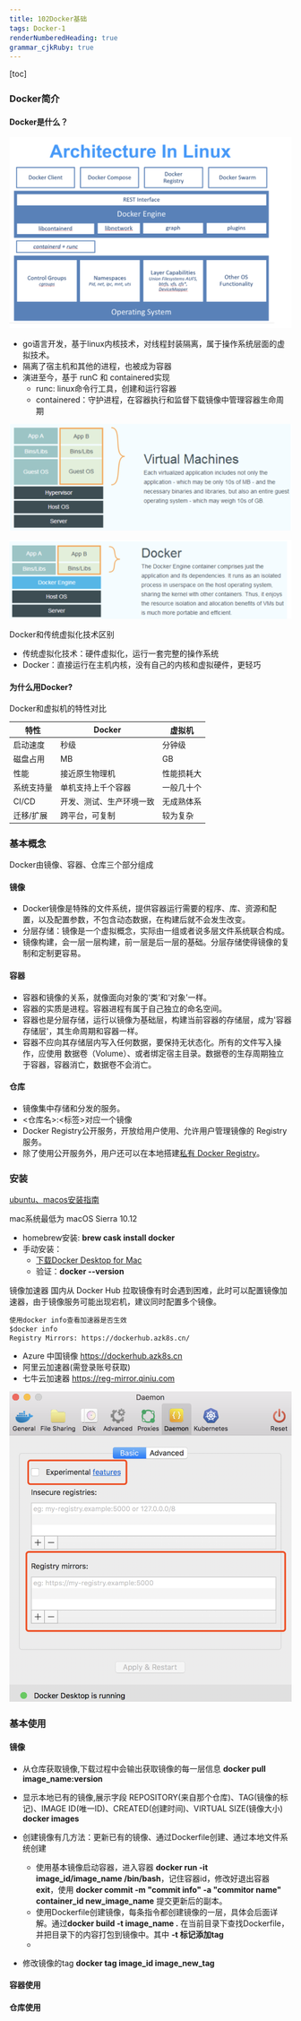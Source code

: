 ```yaml
---
title: 102Docker基础
tags: Docker-1
renderNumberedHeading: true
grammar_cjkRuby: true
---
```


[toc]
### Docker简介
#### Docker是什么？
![Docker Architecture](./images/1575428921115.png)
- go语言开发，基于linux内核技术，对线程封装隔离，属于操作系统层面的虚拟技术。
- 隔离了宿主机和其他的进程，也被成为容器
- 演进至今，基于 runC 和 containered实现
	- runc: linux命令行工具，创建和运行容器
	- containered：守护进程，在容器执行和监督下载镜像中管理容器生命周期

![传统虚拟化](./images/1575429180711.png)

![docker虚拟化技术](./images/1575429452458.png)

Docker和传统虚拟化技术区别
- 传统虚拟化技术：硬件虚拟化，运行一套完整的操作系统
- Docker：直接运行在主机内核，没有自己的内核和虚拟硬件，更轻巧
#### 为什么用Docker?
Docker和虚拟机的特性对比

|   特性  |    Docker |  虚拟机   |
| --- | --- | --- |
|   启动速度  | 秒级    |   分钟级  |
|   磁盘占用  |  MB   |   GB  |
|    性能 |  接近原生物理机   |    性能损耗大 |
|系统支持量|单机支持上千个容器   | 一般几十个  |
| CI/CD|开发、测试、生产环境一致 | 无成熟体系|
|迁移/扩展|跨平台，可复制|较为复杂|

### 基本概念
Docker由镜像、容器、仓库三个部分组成
#### 镜像
- Docker镜像是特殊的文件系统，提供容器运行需要的程序、库、资源和配置，以及配置参数，不包含动态数据，在构建后就不会发生改变。
- 分层存储：镜像是一个虚拟概念，实际由一组或者说多层文件系统联合构成。
- 镜像构建，会一层一层构建，前一层是后一层的基础。分层存储使得镜像的复制和定制更容易。
 
#### 容器
- 容器和镜像的关系，就像面向对象的‘类’和‘对象’一样。
- 容器的实质是进程。容器进程有属于自己独立的命名空间。
- 容器也是分层存储，运行以镜像为基础层，构建当前容器的存储层，成为'容器存储层'，其生命周期和容器一样。
- 容器不应向其存储层内写入任何数据，要保持无状态化。所有的文件写入操作，应使用 数据卷（Volume）、或者绑定宿主目录。数据卷的生存周期独立于容器，容器消亡，数据卷不会消亡。

#### 仓库
- 镜像集中存储和分发的服务。
- <仓库名>:<标签>对应一个镜像
- Docker Registry公开服务，开放给用户使用、允许用户管理镜像的 Registry 服务。
- 除了使用公开服务外，用户还可以在本地搭建[私有 Docker Registry](https://yeasy.gitbooks.io/docker_practice/content/repository/registry.html)。
### 安装
[ubuntu、macos安装指南](https://yeasy.gitbooks.io/docker_practice/content/install/)

mac系统最低为 macOS Sierra 10.12
- homebrew安装: **brew cask install docker**
- 手动安装：
	- [下载Docker Desktop for Mac](https://download.docker.com/mac/stable/Docker.dmg)
	- 验证：**docker --version**

镜像加速器
国内从 Docker Hub 拉取镜像有时会遇到困难，此时可以配置镜像加速器，由于镜像服务可能出现宕机，建议同时配置多个镜像。
```
使用docker info查看加速器是否生效
$docker info
Registry Mirrors: https://dockerhub.azk8s.cn/
```
- Azure 中国镜像 https://dockerhub.azk8s.cn
- 阿里云加速器(需登录账号获取)
- 七牛云加速器 https://reg-mirror.qiniu.com

![mac配置阿里云镜像加速器](./images/1575443816458.png)
	
### 基本使用
#### 镜像
- 从仓库获取镜像,下载过程中会输出获取镜像的每一层信息 **docker pull image_name:version** 

- 显示本地已有的镜像,展示字段 REPOSITORY(来自那个仓库)、TAG(镜像的标记)、IMAGE ID(唯一ID)、CREATED(创建时间)、VIRTUAL SIZE(镜像大小) **docker images** 
- 创建镜像有几方法：更新已有的镜像、通过Dockerfile创建、通过本地文件系统创建
	- 使用基本镜像启动容器，进入容器 **docker run -it image_id/image_name /bin/bash**，记住容器id，修改好退出容器 **exit**，使用 **docker commit -m "commit info" -a "commitor name" container_id new_image_name** 提交更新后的副本。
	- 使用Dockerfile创建镜像，每条指令都创建镜像的一层，具体会后面详解。通过**docker build -t image_name .** 在当前目录下查找Dockerfile，并把目录下的内容打包到镜像中。其中 **-t 标记添加tag**
	- 
- 修改镜像的tag **docker tag image_id image_new_tag**
#### 容器使用
#### 仓库使用
